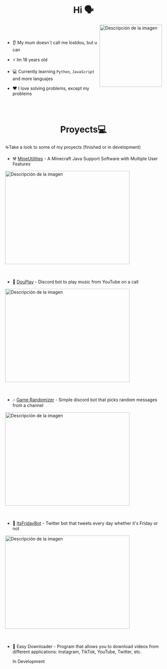 <h1 align="center">Hi 🗣</h1>

<p>
  <img src="https://github.com/Lostdou/Lostdou/assets/161231229/f6b8cf6c-ce60-4c66-bbcf-2729ec5140aa" alt="Descripción de la imagen" align="right" width="200" height="200">
  <br>
  <br>
  
  - 👂 My mum doesn´t call me lostdou, but u can
  
  - ⚡ Im 18 years old
    
  - 💻 Currently learning ``Python``, ``JavaScript`` and more languajes
  
  - ❤️ I love solving problems, except my problems
</p>
<br>
<br>
<h1 align="center">Proyects💻</h1>

<p>
  ☕Take a look to some of my proyects (finished or in development) <br>
  
  - ⚒ [MineUtilities](https://github.com/Lostdou/MineUtilities) - A Minecraft Java Support Software with Multiple User Features
    
  <img src="https://github.com/Lostdou/Lostdou/assets/161231229/e90a09e9-5d59-4bd6-a585-e72435a8a6e0" alt="Descripción de la imagen" align="center" width="400" height="300"> <br>
  <br>
  <br>

 - 🎰 [DouPlay](https://github.com/Lostdou/DouPlay) - Discord bot to play music from YouTube on a call

  <img src="https://github.com/user-attachments/assets/b47265b2-dd78-467d-a298-f24ea5fee758" alt="Descripción de la imagen" align="center" width="400" height="300"> <br>
  <br>
  <br>

 - 🎶 [Game Randomizer](https://github.com/Lostdou/Game-Randomizer-Bot) - Simple discord bot that picks random messages from a channel

  <img src="https://github.com/user-attachments/assets/502e9c76-547b-4dce-8799-9c22b7792472" alt="Descripción de la imagen" align="center" width="400" height="300"> <br>
  <br>
  <br>  

  - 🤖 [ItsFridayBot](https://github.com/Dou-Community-S-A/Its_Friday_Bot) - Twitter bot that tweets every day whether it's Friday or not

  <img src="https://github.com/Lostdou/Lostdou/assets/161231229/ea8f9854-2ef8-4159-a47e-38127fa5709d" alt="Descripción de la imagen" align="center" width="400" height="300">
  <br>
  <br>
  <br>

 
  
  - 🚀 Easy Downloader - Program that allows you to download videos from different applications: Instagram, TikTok, YouTube, Twitter, etc.

    In Development
  
</p>

